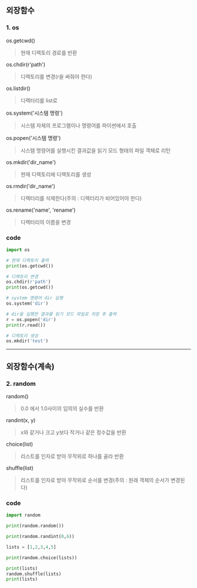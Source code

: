## 외장함수

### 1. os
os.getcwd()
> 현재 디렉토리 경로를 반환

os.chdir(r'path')
> 디렉토리를 변경(r을 써줘야 한다)

os.listdir()
> 디렉터리를 list로 

os.system('시스템 명령')
> 시스템 자체의 프로그램이나 명령어를 파이썬에서 호출

os.popen('시스템 명령')
> 시스템 명령어를 실행시킨 결과값을 읽기 모드 형태의 파일 객체로 리턴

os.mkdir('dir_name')
> 현재 디렉토리에 디렉토리를 생성

os.rmdir('dir_name')
> 디렉터리를 삭제한다(주의 : 디렉터리가 비어있어야 한다)

os.rename('name', 'rename')
> 디렉터리의 이름을 변경

### code
```python
import os

# 현재 디렉토리 출력
print(os.getcwd())

# 디렉토리 변경
os.chdir(r'path')
print(os.getcwd())

# system 명령어 dir 실행
os.system('dir')

# dir을 실행한 결과를 읽기 모드 파일로 저장 후 출력
r = os.popen('dir')
print(r.read())

# 디렉토리 생성
os.mkdir('test')
```
---
## 외장함수(계속)
### 2. random
random()
> 0.0 에서 1.0사이의 임의의 실수를 반환

randint(x, y)
> x와 같거나 크고 y보다 작거나 같은 정수값을 반환

choice(list)
> 리스트를 인자로 받아 무작위로 하나를 골라 반환

shuffle(list)
> 리스트를 인자로 받아 무작위로 순서를 변경(주의 : 원래 객체의 순서가 변경된다)

### code
```python
import random

print(random.random())

print(random.randint(0,6))

lists = [1,2,3,4,5]

print(random.choice(lists))

print(lists)
random.shuffle(lists)
print(lists)
```
